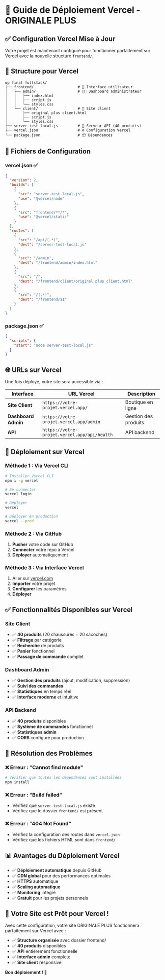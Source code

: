 # 🚀 **Guide de Déploiement Vercel - ORIGINALE PLUS**

## ✅ **Configuration Vercel Mise à Jour**

Votre projet est maintenant configuré pour fonctionner parfaitement sur Vercel avec la nouvelle structure `frontend/`.

## 📁 **Structure pour Vercel**

```
op final fullstack/
├── frontend/                    # 🎨 Interface utilisateur
│   ├── admin/                   # 👨‍💼 Dashboard administrateur
│   │   ├── index.html
│   │   ├── script.js
│   │   └── styles.css
│   └── client/                  # 🛒 Site client
│       ├── original plus client.html
│       ├── script.js
│       └── styles.css
├── server-test-local.js         # 🔧 Serveur API (40 produits)
├── vercel.json                  # ⚙️ Configuration Vercel
└── package.json                 # 📦 Dépendances
```

## 🔧 **Fichiers de Configuration**

### **vercel.json** ✅
```json
{
  "version": 2,
  "builds": [
    {
      "src": "server-test-local.js",
      "use": "@vercel/node"
    },
    {
      "src": "frontend/**/*",
      "use": "@vercel/static"
    }
  ],
  "routes": [
    {
      "src": "/api/(.*)",
      "dest": "/server-test-local.js"
    },
    {
      "src": "/admin",
      "dest": "/frontend/admin/index.html"
    },
    {
      "src": "/",
      "dest": "/frontend/client/original plus client.html"
    },
    {
      "src": "/(.*)",
      "dest": "/frontend/$1"
    }
  ]
}
```

### **package.json** ✅
```json
{
  "scripts": {
    "start": "node server-test-local.js"
  }
}
```

## 🌐 **URLs sur Vercel**

Une fois déployé, votre site sera accessible via :

| Interface | URL Vercel | Description |
|-----------|------------|-------------|
| **Site Client** | `https://votre-projet.vercel.app/` | Boutique en ligne |
| **Dashboard Admin** | `https://votre-projet.vercel.app/admin` | Gestion des produits |
| **API** | `https://votre-projet.vercel.app/api/health` | API backend |

## 🚀 **Déploiement sur Vercel**

### **Méthode 1 : Via Vercel CLI**
```bash
# Installer Vercel CLI
npm i -g vercel

# Se connecter
vercel login

# Déployer
vercel

# Déployer en production
vercel --prod
```

### **Méthode 2 : Via GitHub**
1. **Pusher** votre code sur GitHub
2. **Connecter** votre repo à Vercel
3. **Déployer** automatiquement

### **Méthode 3 : Via Interface Vercel**
1. Aller sur [vercel.com](https://vercel.com)
2. **Importer** votre projet
3. **Configurer** les paramètres
4. **Déployer**

## ✅ **Fonctionnalités Disponibles sur Vercel**

### **Site Client**
- ✅ **40 produits** (20 chaussures + 20 sacoches)
- ✅ **Filtrage** par catégorie
- ✅ **Recherche** de produits
- ✅ **Panier** fonctionnel
- ✅ **Passage de commande** complet

### **Dashboard Admin**
- ✅ **Gestion des produits** (ajout, modification, suppression)
- ✅ **Suivi des commandes**
- ✅ **Statistiques** en temps réel
- ✅ **Interface moderne** et intuitive

### **API Backend**
- ✅ **40 produits** disponibles
- ✅ **Système de commandes** fonctionnel
- ✅ **Statistiques admin**
- ✅ **CORS** configuré pour production

## 🔧 **Résolution des Problèmes**

### **❌ Erreur : "Cannot find module"**
```bash
# Vérifier que toutes les dépendances sont installées
npm install
```

### **❌ Erreur : "Build failed"**
- Vérifiez que `server-test-local.js` existe
- Vérifiez que le dossier `frontend/` est présent

### **❌ Erreur : "404 Not Found"**
- Vérifiez la configuration des routes dans `vercel.json`
- Vérifiez que les fichiers HTML sont dans `frontend/`

## 📊 **Avantages du Déploiement Vercel**

- ✅ **Déploiement automatique** depuis GitHub
- ✅ **CDN global** pour des performances optimales
- ✅ **HTTPS** automatique
- ✅ **Scaling automatique**
- ✅ **Monitoring** intégré
- ✅ **Gratuit** pour les projets personnels

## 🎉 **Votre Site est Prêt pour Vercel !**

Avec cette configuration, votre site ORIGINALE PLUS fonctionnera parfaitement sur Vercel avec :
- ✅ **Structure organisée** avec dossier frontend/
- ✅ **40 produits** disponibles
- ✅ **API** entièrement fonctionnelle
- ✅ **Interface admin** complète
- ✅ **Site client** responsive

**Bon déploiement ! 🚀**
